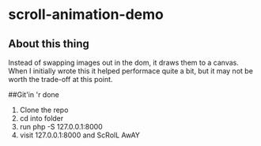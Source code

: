 # scroll-animation-demo

## About this thing

Instead of swapping images out in the dom, it draws them to a canvas. When I initially wrote this it helped performace quite a bit, but it may not be worth the trade-off at this point. 

##Git'in 'r done

  1. Clone the repo
  2. cd into folder
  3. run php -S 127.0.0.1:8000
  4. visit 127.0.0.1:8000 and ScRolL AwAY

